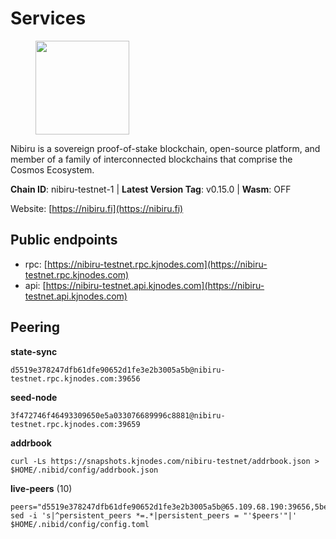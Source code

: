 # Services

<figure><img src="https://raw.githubusercontent.com/kj89/testnet_manuals/main/pingpub/logos/nibiru.png" width="150" alt=""><figcaption></figcaption></figure>

Nibiru is a sovereign proof-of-stake blockchain, open-source platform,  and member of a family of interconnected blockchains that comprise the Cosmos Ecosystem.

**Chain ID**: nibiru-testnet-1 | **Latest Version Tag**: v0.15.0 | **Wasm**: OFF

Website: [https://nibiru.fi](https://nibiru.fi)


## Public endpoints

* rpc: [https://nibiru-testnet.rpc.kjnodes.com](https://nibiru-testnet.rpc.kjnodes.com)
* api: [https://nibiru-testnet.api.kjnodes.com](https://nibiru-testnet.api.kjnodes.com)

## Peering

**state-sync**

```
d5519e378247dfb61dfe90652d1fe3e2b3005a5b@nibiru-testnet.rpc.kjnodes.com:39656
```

**seed-node**

```
3f472746f46493309650e5a033076689996c8881@nibiru-testnet.rpc.kjnodes.com:39659
```

**addrbook**
```
curl -Ls https://snapshots.kjnodes.com/nibiru-testnet/addrbook.json > $HOME/.nibid/config/addrbook.json
```

**live-peers** (10)
```
peers="d5519e378247dfb61dfe90652d1fe3e2b3005a5b@65.109.68.190:39656,5be20d8aba9971860e455257508803785679faef@135.181.208.213:26656,fe4e8a0688820808981aefda5c12fe41bba8e54a@78.47.141.222:26656,83fbb17df9dd448a12ae059947a6eb35a9520bea@185.161.208.88:26656,bac6885714877eadea39a0395b0c666bbe01d0b7@141.94.73.93:36656,bc6a9f58cf8abcb3d98848042a1f10720505321e@95.216.191.59:26656,211d8eb3e05a3398c68fa848ad15b96bb03cc7f6@109.123.242.208:26656,adcc42512f7d86e294f4f1e148e961361c098d57@185.135.137.245:26656,6b7c6b9519331f8c4a57e5f27c2c4fe291a09f19@14.29.132.178:26656,a20290d5f96accb99bb973a65aeecf92c68dcf47@195.2.80.83:26656"
sed -i 's|^persistent_peers *=.*|persistent_peers = "'$peers'"|' $HOME/.nibid/config/config.toml
```
